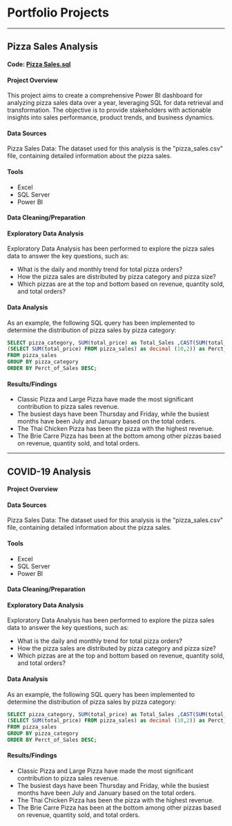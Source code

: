 # Portfolio Projects 

---
## Pizza Sales Analysis

#### Code: [Pizza Sales.sql]()

#### Project Overview
This project aims to create a comprehensive Power BI dashboard for analyzing pizza sales data over a year, leveraging SQL for data retrieval and transformation. The objective is to provide stakeholders with actionable insights into sales performance, product trends, and business dynamics. 
#### Data Sources
Pizza Sales Data: The dataset used for this analysis is the "pizza_sales.csv" file, containing detailed information about the pizza sales.  
#### Tools
- Excel
- SQL Server
- Power BI
#### Data Cleaning/Preparation
#### Exploratory Data Analysis
Exploratory Data Analysis has been performed to explore the pizza sales data to answer the key questions, such as:
- What is the daily and monthly trend for total pizza orders?
- How the pizza sales are distributed by pizza category and pizza size?
- Which pizzas are at the top and bottom based on revenue, quantity sold, and total orders?
#### Data Analysis
As an example, the following SQL query has been implemented to determine the distribution of pizza sales by pizza category: 
```SQL
SELECT pizza_category, SUM(total_price) as Total_Sales ,CAST(SUM(total_price) * 100 / 
(SELECT SUM(total_price) FROM pizza_sales) as decimal (10,2)) as Perct_of_Sales 
FROM pizza_sales
GROUP BY pizza_category
ORDER BY Perct_of_Sales DESC;
```
#### Results/Findings
- Classic Pizza and Large Pizza have made the most significant contribution to pizza sales revenue.
- The busiest days have been Thursday and Friday, while the busiest months have been July and January based on the total orders.
- The Thai Chicken Pizza has been the pizza with the highest revenue.
- The Brie Carre Pizza has been at the bottom among other pizzas based on revenue, quantity sold, and total orders.

---
## COVID-19 Analysis

#### Project Overview

#### Data Sources
Pizza Sales Data: The dataset used for this analysis is the "pizza_sales.csv" file, containing detailed information about the pizza sales.  
#### Tools
- Excel
- SQL Server
- Power BI
#### Data Cleaning/Preparation
#### Exploratory Data Analysis
Exploratory Data Analysis has been performed to explore the pizza sales data to answer the key questions, such as:
- What is the daily and monthly trend for total pizza orders?
- How the pizza sales are distributed by pizza category and pizza size?
- Which pizzas are at the top and bottom based on revenue, quantity sold, and total orders?
#### Data Analysis
As an example, the following SQL query has been implemented to determine the distribution of pizza sales by pizza category: 
```SQL
SELECT pizza_category, SUM(total_price) as Total_Sales ,CAST(SUM(total_price) * 100 / 
(SELECT SUM(total_price) FROM pizza_sales) as decimal (10,2)) as Perct_of_Sales 
FROM pizza_sales
GROUP BY pizza_category
ORDER BY Perct_of_Sales DESC;
```
#### Results/Findings
- Classic Pizza and Large Pizza have made the most significant contribution to pizza sales revenue.
- The busiest days have been Thursday and Friday, while the busiest months have been July and January based on the total orders.
- The Thai Chicken Pizza has been the pizza with the highest revenue.
- The Brie Carre Pizza has been at the bottom among other pizzas based on revenue, quantity sold, and total orders.

